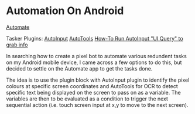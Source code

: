 # Automation On Android

[Automate](https://llamalab.com/automate/)

Tasker Plugins:
[AutoInput](https://joaoapps.com/autoinput/)
[AutoTools](https://joaoapps.com/autotools/)
[How-To Run AutoInput "UI Query" to grab info](https://www.reddit.com/r/tasker/comments/4nc0xc/how_to_run_a_ui_query_easily_on_any_screen_to/)

In searching how to create a pixel bot to automate various redundent tasks on my Android mobile device, I came across a few options to do this, but decided to settle on the Automate app to get the tasks done.

The idea is to use the plugin block with AutoInput plugin to identify the pixel colours at specific screen coordinates and AutoTools for OCR to detect specific text being displayed on the screen to pass on as a variable. The variables are then to be evaluated as a condition to trigger the next sequential action (i.e. touch screen input at x,y to move to the next screen).